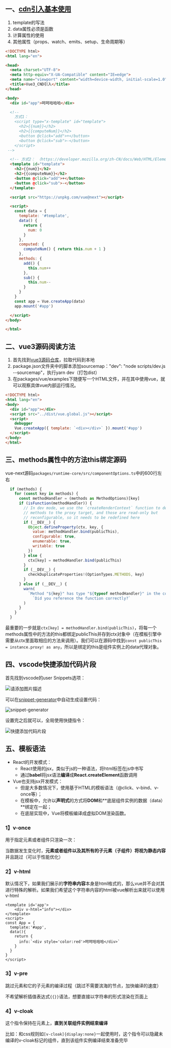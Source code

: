 ## 一、[cdn引入基本使用](./vue3_cdn引入.html)

1. template的写法
2. data属性必须是函数
3. 计算属性的使用
4. 其他属性（props、watch、emits、setup、生命周期等）

```html
<!DOCTYPE html>
<html lang="en">

<head>
  <meta charset="UTF-8">
  <meta http-equiv="X-UA-Compatible" content="IE=edge">
  <meta name="viewport" content="width=device-width, initial-scale=1.0">
  <title>Vue3_CND引入</title>
</head>

<body>
  <div id="app">呵呵哈哈哈</div>

  <!-- 
    方式1：
    <script type="x-template" id="template">
      <h2>{{num}}</h2>
      <h2>{{computeNum}}</h2>
      <button @click="add">+</button>
      <button @click="sub">-</button>
    </script>
 -->

  <!-- 方式2： （https://developer.mozilla.org/zh-CN/docs/Web/HTML/Element/template）-->
  <template id="template">
    <h2>{{num}}</h2>
    <h2>{{computeNum}}</h2>
    <button @click="add">+</button>
    <button @click="sub">-</button>
  </template>

  <script src="https://unpkg.com/vue@next"></script>

  <script>
    const data = {
      template: '#template',
      data() {
        return {
          num: 0
        }
      },
      computed: {
        computeNum() { return this.num + 1 }
      },
      methods: {
        add() {
          this.num++
        },
        sub() {
          this.num--
        }
      }
    }
    const app = Vue.createApp(data)
    app.mount('#app')

  </script>
</body>

</html>
```

## 二、vue3源码阅读方法

1. 首先找到[vue3源码仓库](https://github.com/vuejs/vue-next)，拉取代码到本地
2. package.json文件夹中的脚本添加sourcemap："dev": "node scripts/dev.js --sourcemap"，执行yarn dev（打包dist）
3. 在packages/vue/examples下随便写一个HTML文件，并在其中使用vue，就可以观察具体vue内部运行情况。

```html
<!DOCTYPE html>
<html lang="en">
<body>
  <div id="app"></div>
  <script src="../dist/vue.global.js"></script>
  <script>
    debugger
    Vue.createApp({ template: `<div></div>` }).mount('#app')
  </script>
</body>
</html>
```

## 三、methods属性中的方法this绑定源码

vue-next源码`packages/runtime-core/src/componentOptions.ts`中的600行左右

```js
  if (methods) {
    for (const key in methods) {
      const methodHandler = (methods as MethodOptions)[key]
      if (isFunction(methodHandler)) {
        // In dev mode, we use the `createRenderContext` function to define
        // methods to the proxy target, and those are read-only but
        // reconfigurable, so it needs to be redefined here
        if (__DEV__) {
          Object.defineProperty(ctx, key, {
            value: methodHandler.bind(publicThis),
            configurable: true,
            enumerable: true,
            writable: true
          })
        } else {
          ctx[key] = methodHandler.bind(publicThis)
        }
        if (__DEV__) {
          checkDuplicateProperties!(OptionTypes.METHODS, key)
        }
      } else if (__DEV__) {
        warn(
          `Method "${key}" has type "${typeof methodHandler}" in the component definition. ` +
            `Did you reference the function correctly?`
        )
      }
    }
  }
```

最重要的一步就是`ctx[key] = methodHandler.bind(publicThis)`，将每一个methods属性中的方法的this都绑定publicThis并存到ctx对象中（在模板引擎中需要从ctx里面取相应的方法来调用）。我们可以在源码中找到`const publicThis = instance.proxy! as any`，所以是绑定的this是组件实例上的data代理对象。

## 四、vscode快捷添加代码片段

首先找到vscode的user Snippets选项：

![请添加图片描述](https://img-blog.csdnimg.cn/b3fbe08438a64e658ee12cf14b1e7fb3.png?x-oss-process=image/watermark,type_ZHJvaWRzYW5zZmFsbGJhY2s,shadow_50,text_Q1NETiBA6auY5qGl6Z2T5LuU,size_20,color_FFFFFF,t_70,g_se,x_16)

可以在[snippet-generator](https://snippet-generator.app)中自动生成设置代码：

![snippet-generator](https://img-blog.csdnimg.cn/02c45473c16344f6af200d4d4fe61b49.png?x-oss-process=image/watermark,type_ZHJvaWRzYW5zZmFsbGJhY2s,shadow_50,text_Q1NETiBA6auY5qGl6Z2T5LuU,size_20,color_FFFFFF,t_70,g_se,x_16)

设置完之后就可以，全局使用快捷指令：

![快捷添加代码片段](https://img-blog.csdnimg.cn/d1343fe27b6e45dc88bbf87926dc7be1.gif)

## 五、模板语法

- React的开发模式：
  - React使用的jsx，类似于js的一种语法，将html标签在js中书写
  - 通过**babel**将jsx语法**编译**成**React.createElement**函数调用
- Vue也支持jsx开发模式：
  - 但是大多数情况下，使用基于HTML的模板语法（@click、v-bind、v-once等）；
  - 在模板中，允许以**声明式**的方式将**DOM**和**底层组件实例的数据（data）**绑定在一起；
  - 在底层实现中，Vue将模板编译成虚拟DOM渲染函数。

### 1】v-once

用于指定元素或者组件只渲染一次：

当数据发生变化时，**元素或者组件以及其所有的子元素（子组件）**将**视为静态内容**并且跳过（可以于性能优化）

### 2】v-html

默认情况下，如果我们展示的**字符串内容**本身是html格式的，那么vue并不会对其进行特殊的解析。如果我们希望这个字符串内容的html被vue解析出来就可以使用v-html

```vue
<template id='app'>
	<div v-html="info"></div>
</template>
<script>
const App = {
  template:'#app',
  data(){
    return {
      info:`<div style='color:red'>呵呵哈哈哈</div>`
    }
  }
}
</script>
```

### 3】v-pre

跳过元素和它的子元素的编译过程（跳过不需要滨海的节点，加快编译的速度）

不希望解析插值表达式`{{}}`语法，想要直接以字符串的形式渲染在页面上

### 4】v-cloak

这个指令保持在元素上，**直到关联组件实例结束编译**

比如：和css规则如`[v-cloak]{display:none}`一起使用时，这个指令可以隐藏未编译的v-cloak标记的组件，直到该组件实例编译结束准备完毕